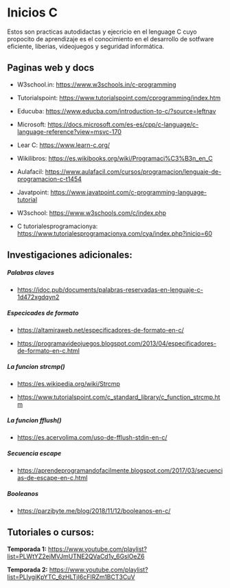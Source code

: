 # Inicios C

Estos son practicas autodidactas y ejecricio en el lenguage C cuyo propocito de aprendizaje es el conocimiento en el desarrollo de sotfware eficiente, liberias, videojuegos y seguridad informática.


## Paginas web y docs

- W3school.in: https://www.w3schools.in/c-programming

- Tutorialspoint: https://www.tutorialspoint.com/cprogramming/index.htm

- Educuba: https://www.educba.com/introduction-to-c/?source=leftnav

- Microsoft: https://docs.microsoft.com/es-es/cpp/c-language/c-language-reference?view=msvc-170

- Lear C: https://www.learn-c.org/

- Wikilibros: https://es.wikibooks.org/wiki/Programaci%C3%B3n_en_C

- Aulafacil: https://www.aulafacil.com/cursos/programacion/lenguaje-de-programacion-c-t1454

- Javatpoint: https://www.javatpoint.com/c-programming-language-tutorial

- W3school: https://www.w3schools.com/c/index.php

- C tutorialesprogramacionya: https://www.tutorialesprogramacionya.com/cya/index.php?inicio=60



## Investigaciones adicionales:

##### Palabras claves

- https://idoc.pub/documents/palabras-reservadas-en-lenguaje-c-1d472xgdqyn2

##### Especicades de formato

- https://altamiraweb.net/especificadores-de-formato-en-c/

- https://programavideojuegos.blogspot.com/2013/04/especificadores-de-formato-en-c.html

##### La funcion strcmp()

- https://es.wikipedia.org/wiki/Strcmp

- https://www.tutorialspoint.com/c_standard_library/c_function_strcmp.htm

##### La funcion fflush()

- https://es.acervolima.com/uso-de-fflush-stdin-en-c/

##### Secuencia escape

- https://aprendeprogramandofacilmente.blogspot.com/2017/03/secuencias-de-escape-en-c.html

##### Booleanos

- https://parzibyte.me/blog/2018/11/12/booleanos-en-c/


## Tutoriales o cursos:

**Temporada 1:** https://www.youtube.com/playlist?list=PLWtYZ2ejMVJmUTNE2QVaCd1y_6GslOeZ6

**Temporada 2:**  https://www.youtube.com/playlist?list=PLIygiKpYTC_6zHLTjI6cFIRZm1BCT3CuV
